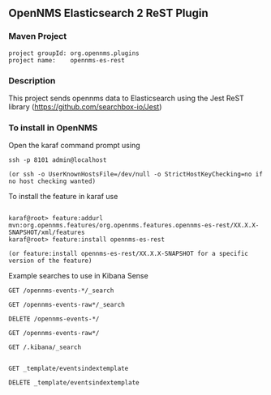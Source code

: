 ## OpenNMS Elasticsearch 2 ReST Plugin

### Maven Project
~~~~
project groupId: org.opennms.plugins
project name:    opennms-es-rest
~~~~

### Description

This project sends opennms data to Elasticsearch using the Jest ReST library
(https://github.com/searchbox-io/Jest)

### To install in OpenNMS 

Open the karaf command prompt using
~~~~
ssh -p 8101 admin@localhost

(or ssh -o UserKnownHostsFile=/dev/null -o StrictHostKeyChecking=no if no host checking wanted)
~~~~

To install the feature in karaf use

~~~~

karaf@root> feature:addurl mvn:org.opennms.features/org.opennms.features.opennms-es-rest/XX.X.X-SNAPSHOT/xml/features
karaf@root> feature:install opennms-es-rest

(or feature:install opennms-es-rest/XX.X.X-SNAPSHOT for a specific version of the feature)
~~~~

Example searches to use in Kibana Sense
~~~~
GET /opennms-events-*/_search

GET /opennms-events-raw*/_search

DELETE /opennms-events-*/

GET /opennms-events-raw*/

GET /.kibana/_search


GET _template/eventsindextemplate

DELETE _template/eventsindextemplate

~~~~

